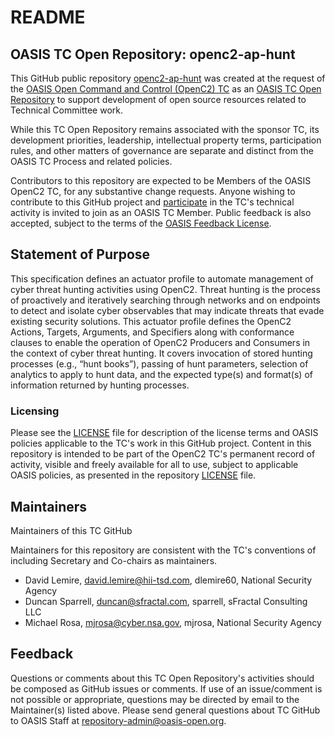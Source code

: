 # README

## OASIS TC Open Repository: openc2-ap-hunt

This GitHub public repository [openc2-ap-hunt](https://github.com/oasis-tcs/openc2-ap-hunt) was created at the request of the [OASIS Open Command and Control (OpenC2) TC](https://www.oasis-open.org/committees/openc2/) as an [OASIS TC Open Repository](https://www.oasis-open.org/resources/open-repositories/) to support development of open source resources related to Technical Committee work.

While this TC Open Repository remains associated with the sponsor TC, its development priorities, leadership, intellectual property terms, participation rules, and other matters of governance are separate and distinct from the OASIS TC Process and related policies.

Contributors to this repository are expected to be Members of the OASIS OpenC2 TC, for any substantive change requests. Anyone wishing to contribute to this GitHub project and <a href="https://www.oasis-open.org/join/participation-instructions">participate</a> in the TC's technical activity is invited to join as an OASIS TC Member.  Public feedback is also accepted, subject to the terms of the <a href="https://www.oasis-open.org/policies-guidelines/ipr#appendixa">OASIS Feedback License</a>.

## Statement of Purpose

This specification defines an actuator profile to automate management of cyber threat hunting activities using OpenC2. Threat hunting is the process of proactively and iteratively searching through networks and on endpoints to detect and isolate cyber observables that may indicate threats that evade existing security solutions. This actuator profile defines the OpenC2 Actions, Targets, Arguments, and Specifiers along with conformance clauses to enable the operation of OpenC2 Producers and Consumers in the context of cyber threat hunting. It covers invocation of stored hunting processes (e.g., “hunt books”), passing of hunt parameters, selection of analytics to apply to hunt data, and the expected type(s) and format(s) of information returned by hunting processes.

### Licensing

Please see the <a
href="https://github.com/oasis-tcs/openc2-ap-hunt/blob/master/LICENSE.md">LICENSE</a> file for description of the license terms and OASIS policies
applicable to the TC's work in this GitHub project. Content in
this repository is intended to be part of the OpenC2 TC's
permanent record of activity, visible and freely available for
all to use, subject to applicable OASIS policies, as presented in
the repository <a
href="https://github.com/oasis-tcs/openc2-jand-im/blob/master/LICENSE.md">LICENSE</a>
file.

## Maintainers

Maintainers of this TC GitHub

Maintainers for this repository are consistent with the TC's conventions of including Secretary and Co-chairs as maintainers.

- David Lemire, david.lemire@hii-tsd.com, dlemire60, National Security Agency
- Duncan Sparrell, duncan@sfractal.com, sparrell, sFractal Consulting LLC
- Michael Rosa, mjrosa@cyber.nsa.gov, mjrosa, National Security Agency

## Feedback

Questions or comments about this TC Open Repository's activities should be composed as GitHub issues or comments. If use of an issue/comment is not possible or appropriate, questions may be directed by email to the Maintainer(s) listed above. Please send general questions about TC GitHub to OASIS Staff at repository-admin@oasis-open.org.
